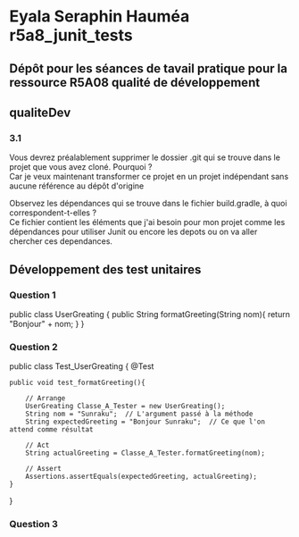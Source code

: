 #  Eyala Seraphin Hauméa r5a8_junit_tests

## Dépôt pour les séances de tavail pratique pour la ressource R5A08 qualité de développement

## qualiteDev 
### 3.1
Vous devrez préalablement supprimer le dossier .git qui se trouve dans le projet que vous avez cloné. Pourquoi ?<br>
Car je veux maintenant transformer ce projet en un projet indépendant sans aucune référence au dépôt d'origine

 Observez les dépendances qui se trouve dans le fichier build.gradle, à quoi correspondent-t-elles ? <br>
 Ce  fichier contient les éléments que j'ai besoin pour mon projet comme les dépendances pour utiliser Junit ou encore les depots ou on va aller chercher ces dependances.

 ## Développement des test unitaires 
 ### Question 1
 public class UserGreating {
    public String formatGreeting(String nom){
        return "Bonjour" + nom;
    }
}

### Question 2

public class Test_UserGreating 
{
    @Test
    
    public void test_formatGreeting(){
        
        // Arrange
        UserGreating Classe_A_Tester = new UserGreating();
        String nom = "Sunraku";  // L'argument passé à la méthode
        String expectedGreeting = "Bonjour Sunraku";  // Ce que l'on attend comme résultat

        // Act
        String actualGreeting = Classe_A_Tester.formatGreeting(nom);

        // Assert
        Assertions.assertEquals(expectedGreeting, actualGreeting);
    }
}

### Question 3 

 
